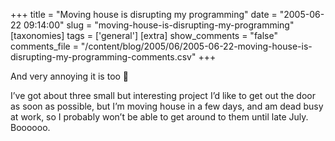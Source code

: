 +++
title = "Moving house is disrupting my programming"
date = "2005-06-22 09:14:00"
slug = "moving-house-is-disrupting-my-programming"
[taxonomies]
tags = ['general']
[extra]
show_comments = "false"
comments_file = "/content/blog/2005/06/2005-06-22-moving-house-is-disrupting-my-programming-comments.csv"
+++

And very annoying it is too 🙂

I’ve got about three small but interesting project I’d like to get out the door as soon as possible, but I’m moving house in a few days, and am dead busy at work, so I probably won’t be able to get around to them until late July. Boooooo.
